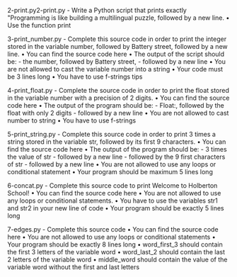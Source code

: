 2-print.py2-print.py - Write a Python script that prints exactly "Programming is like building a multilingual puzzle, followed by a new line.
		     • Use the function print

3-print_number.py - Complete this source code in order to print the integer stored in the variable number, followed by Battery street, followed by a new line.
	 • You can find the source code here
	 • The output of the script should be:
	 - the number, followed by Battery street,
	 - followed by a new line
	 • You are not allowed to cast the variable number into a string
	 • Your code must be 3 lines long
	 • You have to use f-strings tips

4-print_float.py - Complete the source code in order to print the float stored in the variable number with a precision of 2 digits.
	 • You can find the source code here
	 • The output of the program should be:
	 - Float:, followed by the float with only 2 digits
	 - followed by a new line
	 • You are not allowed to cast number to string
	 • You have to use f-strings

5-print_string.py - Complete this source code in order to print 3 times a string stored in the variable str, followed by its first 9 characters.
	 • You can find the source code here
	 • The output of the program should be:
	 - 3 times the value of str
	 - followed by a new line
	 - followed by the 9 first characters of str
	 - followed by a new line
	 • You are not allowed to use any loops or conditional statement
	 • Your program should be maximum 5 lines long

6-concat.py - Complete this source code to print Welcome to Holberton School!
	 • You can find the source code here
	 • You are not allowed to use any loops or conditional statements.
	 • You have to use the variables str1 and str2 in your new line of code
	 • Your program should be exactly 5 lines long

7-edges.py - Complete this source code
	 • You can find the source code here
	 • You are not allowed to use any loops or conditional statements
	 • Your program should be exactly 8 lines long
	 • word_first_3 should contain the first 3 letters of the variable word
	 • word_last_2 should contain the last 2 letters of the variable word
	 • middle_word should contain the value of the variable word without the first and last letters

